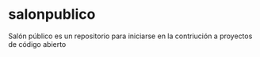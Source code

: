 # salonpublico
Salón público es un repositorio para iniciarse en la contriución a proyectos de código abierto
